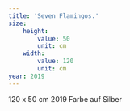 ```yaml
---
title: 'Seven Flamingos.'
size:
    height:
        value: 50
        unit: cm
    width:
        value: 120
        unit: cm
year: 2019
---
```


120 x 50 cm
2019
Farbe auf Silber